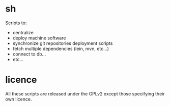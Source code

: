 sh
==

Scripts to:
- centralize
- deploy machine software
- synchronize git repositories deployment scripts
- fetch multiple dependencies (lein, mvn, etc...)
- connect to db...
- etc...

# licence

All these scripts are released under the GPLv2 except those specifying their own licence.
